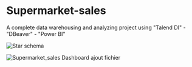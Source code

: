 # Supermarket-sales
A complete data warehousing and analyzing project using "Talend DI" - "DBeaver"  - "Power BI"

 ![Star schema](https://github.com/younesaaa/Supermarket-sales/assets/118861994/fe72c7f2-99fe-4383-b0ad-92987dd92931)

![Supermarket_sales Dashboard](https://github.com/younesaaa/Supermarket-sales/assets/118861994/48c94d70-da45-4b1f-9a14-8ce6206f9785)
ajout fichier
